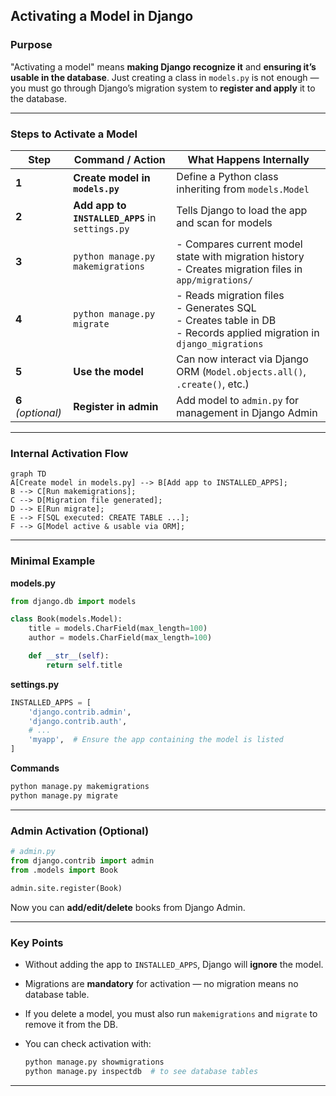 ## Activating a Model in Django

### Purpose

"Activating a model" means **making Django recognize it** and **ensuring it’s usable in the database**.
Just creating a class in `models.py` is not enough — you must go through Django’s migration system to **register and apply** it to the database.

---

### Steps to Activate a Model

| Step               | Command / Action                                 | What Happens Internally                                                                                                   |
| ------------------ | ------------------------------------------------ | ------------------------------------------------------------------------------------------------------------------------- |
| **1**              | **Create model in `models.py`**                  | Define a Python class inheriting from `models.Model`                                                                      |
| **2**              | **Add app to `INSTALLED_APPS`** in `settings.py` | Tells Django to load the app and scan for models                                                                          |
| **3**              | `python manage.py makemigrations`                | - Compares current model state with migration history<br>- Creates migration files in `app/migrations/`                   |
| **4**              | `python manage.py migrate`                       | - Reads migration files<br>- Generates SQL<br>- Creates table in DB<br>- Records applied migration in `django_migrations` |
| **5**              | **Use the model**                                | Can now interact via Django ORM (`Model.objects.all()`, `.create()`, etc.)                                                |
| **6** *(optional)* | **Register in admin**                            | Add model to `admin.py` for management in Django Admin                                                                    |

---

### Internal Activation Flow

```mermaid
graph TD
A[Create model in models.py] --> B[Add app to INSTALLED_APPS];
B --> C[Run makemigrations];
C --> D[Migration file generated];
D --> E[Run migrate];
E --> F[SQL executed: CREATE TABLE ...];
F --> G[Model active & usable via ORM];
```

---

### Minimal Example

**models.py**

```python
from django.db import models

class Book(models.Model):
    title = models.CharField(max_length=100)
    author = models.CharField(max_length=100)

    def __str__(self):
        return self.title
```

**settings.py**

```python
INSTALLED_APPS = [
    'django.contrib.admin',
    'django.contrib.auth',
    # ...
    'myapp',  # Ensure the app containing the model is listed
]
```

**Commands**

```bash
python manage.py makemigrations
python manage.py migrate
```

---

### Admin Activation (Optional)

```python
# admin.py
from django.contrib import admin
from .models import Book

admin.site.register(Book)
```

Now you can **add/edit/delete** books from Django Admin.

---

### Key Points

* Without adding the app to `INSTALLED_APPS`, Django will **ignore** the model.
* Migrations are **mandatory** for activation — no migration means no database table.
* If you delete a model, you must also run `makemigrations` and `migrate` to remove it from the DB.
* You can check activation with:

  ```bash
  python manage.py showmigrations
  python manage.py inspectdb  # to see database tables
  ```

---

